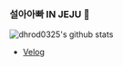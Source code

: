 ### 설아아빠 IN JEJU 👋

![dhrod0325's github stats](https://github-readme-stats.vercel.app/api?username=dhrod0325&show_icons=true)

- [Velog](https://velog.io/@dhrod0325)

<!--
**dhrod0325/dhrod0325** is a ✨ _special_ ✨ repository because its `README.md` (this file) appears on your GitHub profile.

Here are some ideas to get you started:

- 🔭 I’m currently working on ...
- 🌱 I’m currently learning ...
- 👯 I’m looking to collaborate on ...
- 🤔 I’m looking for help with ...
- 💬 Ask me about ...
- 📫 How to reach me: ...
- 😄 Pronouns: ...
- ⚡ Fun fact: ...
-->
